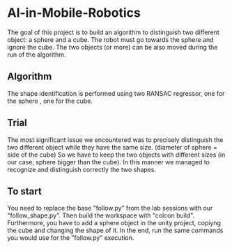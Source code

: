 # AI-in-Mobile-Robotics
The goal of this project is to build an algorithm to distinguish two different object: a sphere and a cube. The robot must go towards the sphere and ignore the cube. The two objects (or more) can be also moved during the run of the algorithm.

## Algorithm
The shape identification is performed using two RANSAC regressor, one for the sphere , one for the cube.

## Trial
The most significant issue we encountered was to precisely distinguish the two different object while they have the same size. (diameter of sphere = side of the cube)
So we have to keep the two objects with different sizes (in our case, sphere bigger than the cube).
In this manner we managed to recognize and distinguish correctly the two shapes.

## To start
You need to replace the base "follow.py" from the lab sessions with our "follow_shape.py".
Then build the workspace with "colcon build".
Furthermore, you have to add a sphere object in the unity project, copiyng the cube and changing the shape of it.
In the end, run the same commands you would use for the "follow.py" execution.

